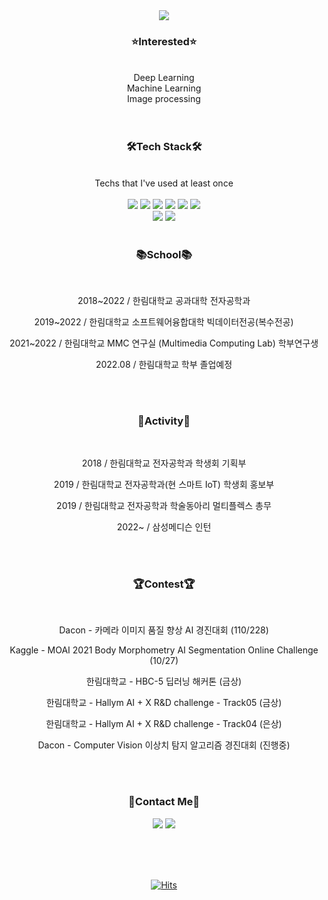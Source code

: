 <div align="center">
  <img src="https://capsule-render.vercel.app/api?type=waving&color=FFFACD&height=250&section=header&text=VICTORY'S SPACE&fontColor=8080803&fontSize=45&fontAlignY=40" />  

  
  ### **:star:Interested:star:**<br>
  <br>
  Deep Learning<br>
  Machine Learning<br>
  Image processing<br>

  <br>
  <br>
  
  ### 🛠Tech Stack🛠<br>
  <br>
  Techs that I've used at least once<br>
  <br>
  <img src="https://img.shields.io/badge/Python-3776AB?style=flat-square&logo=Python&logoColor=white"/></a> <img src="https://img.shields.io/badge/JavaScript-F7DF1E?style=flat-square&logo=JavaScript&logoColor=white"/></a> <img src="https://img.shields.io/badge/Java-007396?style=flat-square&logo=Java&logoColor=white"/></a> <img src="https://img.shields.io/badge/C++-00599C?style=flat-square&logo=C%2B%2B&logoColor=white"/></a> <img src="https://img.shields.io/badge/C-A8B9CC?style=flat-square&logo=C&logoColor=white"/></a> <img src="https://img.shields.io/badge/R-276DC3?style=flat-square&logo=R&logoColor=white"/></a><br><img src="https://img.shields.io/badge/PyTorch-EE4C2C?style=flat-square&logo=PyTorch&logoColor=white"/></a> <img src="https://img.shields.io/badge/TensorFlow-FF6F00?style=flat-square&logo=TensorFlow&logoColor=white"/></a>
  
  <br>
  <br>

  ### 📚School📚 <br>
  <br>
  
  2018~2022 / 한림대학교 공과대학 전자공학과
  
  2019~2022 / 한림대학교 소프트웨어융합대학 빅데이터전공(복수전공)
  
  2021~2022 / 한림대학교 MMC 연구실 (Multimedia Computing Lab) 학부연구생
  
  2022.08 / 한림대학교 학부 졸업예정
  
  <br>
  <br>
  
  ### 🎵Activity🎵 <br>
  <br>
  
  2018 / 한림대학교 전자공학과 학생회 기획부
  
  2019 / 한림대학교 전자공학과(현 스마트 IoT) 학생회 홍보부

  2019 / 한림대학교 전자공학과 학술동아리 멀티플렉스 총무
  
  2022~ / 삼성메디슨 인턴
  
  <br>
  <br>
  
  ### 🏆Contest🏆 <br>
  <br>
  
  Dacon - 카메라 이미지 품질 향상 AI 경진대회 (110/228)
  
  Kaggle - MOAI 2021 Body Morphometry AI Segmentation Online Challenge (10/27)

  한림대학교 - HBC-5 딥러닝 해커톤 (금상)

  한림대학교 - Hallym AI + X R&D challenge - Track05 (금상)

  한림대학교 - Hallym AI + X R&D challenge - Track04 (은상)

  Dacon - Computer Vision 이상치 탐지 알고리즘 경진대회 (진행중)

  <br>
  <br>
  
  ### :pushpin:Contact Me:pushpin:<br>
  <a href="https://www.instagram.com/tmdrn99/"><img src="https://img.shields.io/badge/Instagram-E4405F?style=flat-square&logo=Instagram&logoColor=white"/></a> <a href="tmdrn9912@gmail.com"><img src="https://img.shields.io/badge/Gmail-EA4335?style=flat-square&logo=Gmail&logoColor=white"/></a>
  
  <br>
  <br>
  <br>
  
  [![Hits](https://hits.seeyoufarm.com/api/count/incr/badge.svg?url=https%3A%2F%2Fgithub.com%2Ftmdrn9&count_bg=%23FFE55C&title_bg=%23555555&icon=&icon_color=%23E7E7E7&title=HELLO&edge_flat=false)](https://hits.seeyoufarm.com)
  <br>
  <br>
  <br>
</div>
